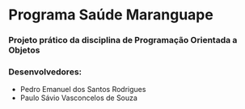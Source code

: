 # Programa Saúde Maranguape
### Projeto prático da disciplina de Programação Orientada a Objetos
### Desenvolvedores:
* Pedro Emanuel dos Santos Rodrigues
* Paulo Sávio Vasconcelos de Souza
